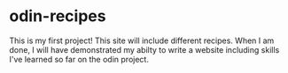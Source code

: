 # odin-recipes
This is my first project!
This site will include different recipes. 
When I am done, I will have demonstrated my abilty to write a website including skills I've learned so far on the odin project. 